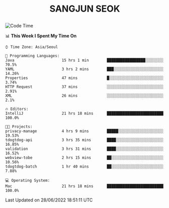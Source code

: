 <h1>
 <p align="center">
   SANGJUN SEOK
 </p>
</h1>

<!--START_SECTION:waka-->
![Code Time](http://img.shields.io/badge/Code%20Time-0%20secs-blue)

📊 **This Week I Spent My Time On** 

```text
⌚︎ Time Zone: Asia/Seoul

💬 Programming Languages: 
Java                     15 hrs 1 min        █████████████████░░░░░░░░   70.5% 
YAML                     3 hrs 2 mins        ███░░░░░░░░░░░░░░░░░░░░░░   14.26% 
Properties               47 mins             █░░░░░░░░░░░░░░░░░░░░░░░░   3.74% 
HTTP Request             37 mins             ░░░░░░░░░░░░░░░░░░░░░░░░░   2.91% 
XML                      26 mins             ░░░░░░░░░░░░░░░░░░░░░░░░░   2.1%

🔥 Editors: 
IntelliJ                 21 hrs 18 mins      █████████████████████████   100.0%

🐱‍💻 Projects: 
privacy-manage           4 hrs 9 mins        █████░░░░░░░░░░░░░░░░░░░░   19.53% 
tdogtdog-api             3 hrs 35 mins       ████░░░░░░░░░░░░░░░░░░░░░   16.85% 
validation               3 hrs 31 mins       ████░░░░░░░░░░░░░░░░░░░░░   16.52% 
webview-tobe             2 hrs 15 mins       ██░░░░░░░░░░░░░░░░░░░░░░░   10.56% 
tdogtdog-batch           1 hr 40 mins        ██░░░░░░░░░░░░░░░░░░░░░░░   7.88%

💻 Operating System: 
Mac                      21 hrs 18 mins      █████████████████████████   100.0%

```


 Last Updated on 28/06/2022 18:51:11 UTC
<!--END_SECTION:waka-->
